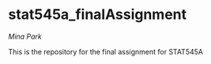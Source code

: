 stat545a_finalAssignment
========================
*Mina Park*

This is the repository for the final assignment for STAT545A
